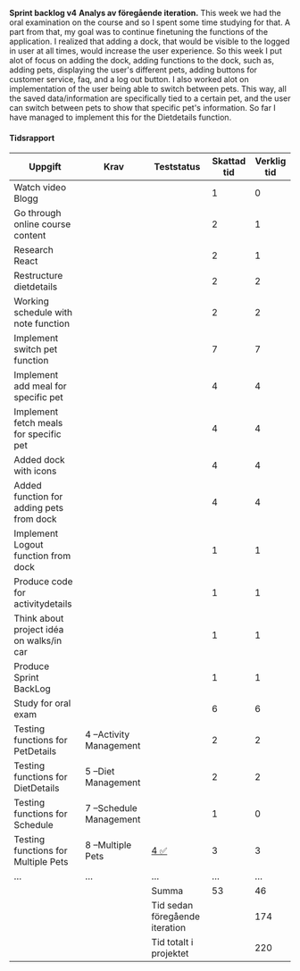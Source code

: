 **Sprint backlog v4**
**Analys av föregående iteration.**
This week we had the oral examination on the course and so I spent some time studying for that. A part from that, my goal was to continue finetuning the functions of the application. I realized that adding a dock, that would be visible to the logged in user at all times, would increase the user experience. So this week I put alot of focus on adding the dock, adding functions to the dock, such as, adding pets, displaying the user's different pets, adding buttons for customer service, faq, and a log out button. I also worked alot on implementation of the user being able to switch between pets. This way, all the saved data/information are specifically tied to a certain pet, and the user can switch between pets to show that specific pet's information. So far I have managed to implement this for the Dietdetails function.

#### Tidsrapport

| Uppgift                                            | Krav                  | Teststatus                        | Skattad tid | Verklig tid |
|----------------------------------------------------|-----------------------|-----------------------------------|-------------|-------------|
| Watch video Blogg                                  |                       |                                   | 1           |       0     |
| Go through online course content                   |                       |                                   | 2           |       1     |
| Research React                                     |                       |                                   | 2           |       1     |
| Restructure dietdetails                            |                       |                                   | 2           |       2     |
| Working schedule with note function                |                       |                                   | 2           |       2     |
| Implement switch pet function                      |                       |                                   | 7           |       7     |
| Implement add meal for specific pet                |                       |                                   | 4           |       4     |
| Implement fetch meals for specific pet             |                       |                                   | 4           |       4     |
| Added dock with icons                              |                       |                                   | 4           |       4     |
| Added function for adding pets from dock           |                       |                                   | 4           |       4     |
| Implement Logout function from dock                |                       |                                   | 1           |       1     |
| Produce code for activitydetails                   |                       |                                   | 1           |       1     |
| Think about project idéa on walks/in car           |                       |                                   | 1           |       1     |
| Produce Sprint BackLog                             |                       |                                   | 1           |       1     |
| Study for oral exam                                |                       |                                   | 6           |       6     |
| Testing functions for PetDetails                   | 4 –Activity Management|                                   | 2           |       2     |
| Testing functions for DietDetails                  | 5 –Diet Management    |                                   | 2           |       2     |
| Testing functions for Schedule                     | 7 –Schedule Management|                                   | 1           |       0     |
| Testing functions for Multiple Pets                | 8 –Multiple Pets      |[4 ✅](/Testning/Testrapport-4.md) | 3          |        3     |
| …                                                  | …                     | …                                 | …           | …           |
|                                                    |                       | Summa                             | 53          |         46  |
|                                                    |                       | Tid sedan föregående iteration    |             |         174 |
|                                                    |                       | Tid totalt i projektet            |             |         220 |